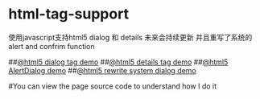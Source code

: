 # html-tag-support
使用javascript支持html5 dialog 和 details 未来会持续更新 并且重写了系统的alert and confrim function

##[@html5 dialog tag demo](http://nodejer.github.io/html5-tag-support/)
##[@html5 details tag demo](http://nodejer.github.io/html5-tag-support/details/)
##[@html5 AlertDialog demo](http://nodejer.github.io/html5-tag-support/dialog/alertDialog/)
##[@html5 rewrite system dialog demo](http://nodejer.github.io/html5-tag-support/dialog/rewriteSystemDialog/)

#You can view the page source code to understand how I do it

